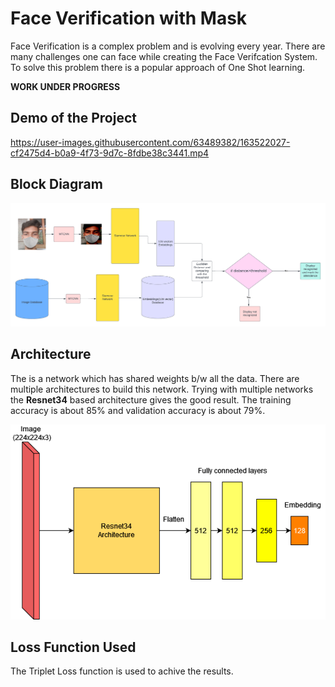 # Face Verification with Mask

Face Verification is a complex problem and is evolving every year. There are many challenges one can face while creating the Face Verifcation System. To solve this problem there is a popular approach of One Shot learning.

**WORK UNDER PROGRESS**

## Demo of the Project

https://user-images.githubusercontent.com/63489382/163522027-cf2475d4-b0a9-4f73-9d7c-8fdbe38c3441.mp4


## Block Diagram

![](references/items/Blank%20diagram.png)

## Architecture

The is a network which has shared weights b/w all the data. There are multiple architectures to build this network. Trying with multiple networks the **Resnet34** based architecture gives the good result. The training accuracy is about 85% and validation accuracy is about 79%.

![](references/items/Untitled%20Diagram.drawio.png)

## Loss Function Used

The Triplet Loss function is used to achive the results.
